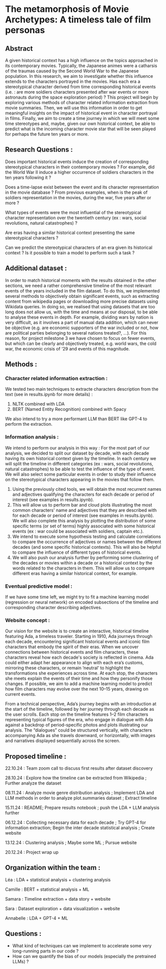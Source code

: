 # The metamorphosis of Movie Archetypes: A timeless tale of film personas

## Abstract
A given historical context has a high influence on the topics approached in its contemporary movies. Typically, the Japanese animes were a catharsis of the traumas caused by the Second World War to the Japanese population. In this research, we aim to investigate whether this influence extends to the characters portrayed in the movies. Has each era a stereotypical character derived from time corresponding historical events (i.e. : are more soldiers characters presented after war events or more astronauts during the space exploration period) ? 
This project will begin by exploring various methods of character related information extraction from movie summaries. Then, we will use this information in order to get meaningful insights on the impact of historical event in character portrayal in films. Finally, we aim to create a time journey in which we will meet some time stereotypes and, maybe, given our own historical context, be able to predict what is the incoming character movie star that will be seen played for perhaps the future ten years or more.

## Research Questions : 
Does important historical events induce the creation of corresponding stereotypical characters in their contemporary movies ? For example, did the World War II induce a higher occurrence of soldiers characters in the ten years following it ? 

Does a time-lapse exist between the event and its character representation in the movie database ? From previous examples, when is the peak of soldiers representation in the movies, during the war, five years after or more ?

What types of events were the most influential of the stereotypical character representation over the twentieth century (ex : wars, social revolutions,
natural catastrophes) ? 

Are eras having a similar historical context presenting the same stereotypical characters ?

Can we predict the stereotypical characters of an era given its historical context ? Is it possible to train a model to perform such a task ?

## Additional dataset : 
In order to match historical moments with the results obtained in the other sections, we need a rather comprehensive timeline of the most relevant events of the years included in the film dataset. 
To do this, we implemented several methods to objectively obtain significant events, such as extracting content from wikipedia pages or downloading more precise datasets using Wikidata queries. 
In doing so, we realised that using datasets that are too long does not allow us, with the time and means at our disposal, to be able to analyse these events in depth. For example, dividing wars by nation is very difficult, as it involves a part of manual data addition, which can never be objective (e.g. are economic supporters of the war included or not, how are political parties belonging to several nations treated?, ...). For this reason, for project milestone 3 we have chosen to focus on fewer events, but which can be clearly and objectively treated, e.g. world wars, the cold war, the economic crisis of ‘29 and events of this magnitude.

## Methods : 

### Character related information extraction : 

We tested two main techniques to extracte characters description from the text (see in results.ipynb for more details) : 
1. NLTK combined with LDA
2. BERT (Named Entity Recognition) combined with Spacy

We also intend to try a more performant LLM than BERT like GPT-4 to perform the extraction.

### Information analysis : 

We intend to perform our analysis in this way : 
For the most part of our analysis, we decided to split our dataset by decade, with each decade having its own historical context given by the timeline. In each century we will split the timeline in different categories (ex : wars, social revolutions, natural catastrophes) to be able to test the influence of the type of event. We will also select some particular events in order to study their influence on the stereotypical characters appearing in the movies that follow them.   
1. Using the previously cited tools, we will obtain the most recurrent names and adjectives qualifying the characters for each decade or period of interest (see examples in results.ipynb).
2. This will allow us to perform bar and cloud plots illustrating the most common characters' name and adjectives that they are described with for each decade or period of interest (see examples in results.ipynb). We will also complete this analysis by plotting the distribution of some specific terms (or set of terms) highly associated with some historical events (ex : war could be associated with soldiers, captain etc.). 
3. We intend to execute some hypothesis testing and calculate correlations to compare the occurrence of adjectives or names between the different decades (and some specific historical contexts). This will also be helpful to compare the influence of different types of historical events. 
4. We will also push our analysis further by performing some clustering of the decades or movies within a decade or a historical context by the words related to the characters in them. This will allow us to compare different eras having a similar historical context, for example.

### Eventual predictive model : 

If we have some time left, we might try to fit a machine learning model (regression or neural network) on encoded subsections of the timeline and corresponding character describing adjectives.  

### Website concept : 

Our vision for the website is to create an interactive, historical timeline featuring Ada, a timeless traveler. Starting in 1910, Ada journeys through each decade, encountering significant historical events and iconic film characters that embody the spirit of their eras. When we uncover connections between historical events and film characters, these characters reveal how each decade's society is reflected in cinema. Ada could either adapt her appearance to align with each era’s customs, mirroring these characters, or remain ‘neutral’ to highlight the transformations she experiences across time. At each stop, the characters she meets explain the events of their time and how they personify those changes. If possible, we aim to add a machine learning model to predict how film characters may evolve over the next 10–15 years, drawing on current events.

From a technical perspective, Ada’s journey begins with an introduction at the start of the timeline, followed by her journey through each decade as the user scrolls. Each stop on the timeline features 1–2 film characters representing typical figures of the era, who engage in dialogue with Ada against a backdrop of period-specific photos and plots illustrating our analysis. The “dialogues” could be structured vertically, with characters accompanying Ada as she travels downward, or horizontally, with images and narratives displayed sequentially across the screen.


## Proposed timeline :

22.10.24 : Team zoom call to discuss first results after dataset discovery

28.10.24 : Explore how the timeline can be extracted from Wikipedia ; Further analyze the dataset

08.11.24 : Analyze movie genre distribution analysis ; Implement LDA and LLM methods in order to analyze plot.summaries dataset ; Extract timeline

15.11.24 : README; Prepare results notebook ; push the LDA + LLM analysis further

06.12.24 : Collecting necessary data for each decade ; Try GPT-4 for information extraction; Begin the inter decade statistical analysis ; Create website

13.12.24 : Clustering analysis ; Maybe some ML ; Pursue website

20.12.24 : Project wrap up

## Organization within the team : 

Léa : LDA + statistical analysis + clustering analysis

Camille : BERT + statistical analysis + ML 

Samara : Timeline extraction + data story + website 

Sara : Dataset exploration + data visualization + website

Annabelle : LDA + GPT-4 + ML

## Questions : 
- What kind of techniques can we implement to accelerate some very long-running parts in our code ?
- How can we quantify the bias of our models (especially the pretrained LLMs) ? 
